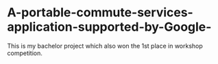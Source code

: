 # A-portable-commute-services-application-supported-by-Google-
This is my bachelor project which also won the 1st place in workshop competition.
